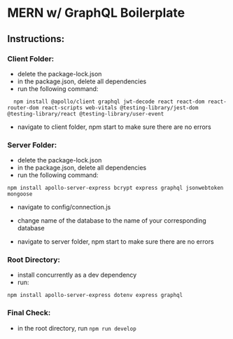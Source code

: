 # MERN w/ GraphQL Boilerplate

## Instructions:

### Client Folder:

- delete the package-lock.json
- in the package.json, delete all dependencies
- run the following command:

```
  npm install @apollo/client graphql jwt-decode react react-dom react-router-dom react-scripts web-vitals @testing-library/jest-dom @testing-library/react @testing-library/user-event

```

- navigate to client folder, npm start to make sure there are no errors

### Server Folder: 

- delete the package-lock.json
- in the package.json, delete all dependencies
- run the following command:

```
npm install apollo-server-express bcrypt express graphql jsonwebtoken mongoose 

```

- navigate to config/connection.js
- change name of the database to the name of your corresponding database

- navigate to server folder, npm start to make sure there are no errors


### Root Directory: 

- install concurrently as a dev dependency
- run: 

```
npm install apollo-server-express dotenv express graphql

```


### Final Check:
 - in the root directory, run `npm run develop`
 